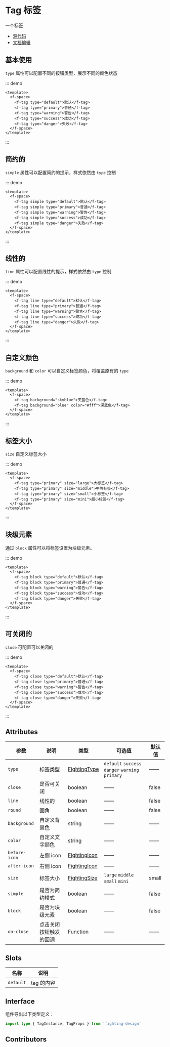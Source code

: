 # Tag 标签

一个标签

- [源代码](https://github.com/FightingDesign/fighting-design/tree/master/packages/fighting-design/tag)
- [文档编辑](https://github.com/FightingDesign/fighting-design/blob/master/docs/docs/components/tag.md)

## 基本使用

`type` 属性可以配置不同的按钮类型，展示不同的颜色状态

::: demo

```vue
<template>
  <f-space>
    <f-tag type="default">默认</f-tag>
    <f-tag type="primary">普通</f-tag>
    <f-tag type="warning">警告</f-tag>
    <f-tag type="success">成功</f-tag>
    <f-tag type="danger">失败</f-tag>
  </f-space>
</template>
```

:::

## 简约的

`simple` 属性可以配置简约的提示，样式依然由 `type` 控制

::: demo

```vue
<template>
  <f-space>
    <f-tag simple type="default">默认</f-tag>
    <f-tag simple type="primary">普通</f-tag>
    <f-tag simple type="warning">警告</f-tag>
    <f-tag simple type="success">成功</f-tag>
    <f-tag simple type="danger">失败</f-tag>
  </f-space>
</template>
```

:::

## 线性的

`line` 属性可以配置线性的提示，样式依然由 `type` 控制

::: demo

```vue
<template>
  <f-space>
    <f-tag line type="default">默认</f-tag>
    <f-tag line type="primary">普通</f-tag>
    <f-tag line type="warning">警告</f-tag>
    <f-tag line type="success">成功</f-tag>
    <f-tag line type="danger">失败</f-tag>
  </f-space>
</template>
```

:::

## 自定义颜色

`background` 和 `color` 可以自定义标签颜色，将覆盖原有的 `type`

::: demo

```vue
<template>
  <f-space>
    <f-tag background="skyblue">天蓝色</f-tag>
    <f-tag background="blue" color="#fff">深蓝色</f-tag>
  </f-space>
</template>
```

:::

## 标签大小

`size` 自定义标签大小

::: demo

```vue
<template>
  <f-space>
    <f-tag type="primary" size="large">大标签</f-tag>
    <f-tag type="primary" size="middle">中等标签</f-tag>
    <f-tag type="primary" size="small">小标签</f-tag>
    <f-tag type="primary" size="mini">超小标签</f-tag>
  </f-space>
</template>
```

:::

## 块级元素

通过 `block` 属性可以将标签设置为块级元素。

::: demo

```vue
<template>
  <f-space>
    <f-tag block type="default">默认</f-tag>
    <f-tag block type="primary">普通</f-tag>
    <f-tag block type="warning">警告</f-tag>
    <f-tag block type="success">成功</f-tag>
    <f-tag block type="danger">失败</f-tag>
  </f-space>
</template>
```

:::

## 可关闭的

`close` 可配置可以关闭的

::: demo

```vue
<template>
  <f-space>
    <f-tag close type="default">默认</f-tag>
    <f-tag close type="primary">普通</f-tag>
    <f-tag close type="warning">警告</f-tag>
    <f-tag close type="success">成功</f-tag>
    <f-tag close type="danger">失败</f-tag>
  </f-space>
</template>
```

:::

## Attributes

| 参数          | 说明                   | 类型                                                               | 可选值                                           | 默认值 |
| ------------- | ---------------------- | ------------------------------------------------------------------ | ------------------------------------------------ | ------ |
| `type`        | 标签类型               | <a href="/components/interface.html#fightingtype">FightingType</a> | `default` `success` `danger` `warning` `primary` | ——     |
| `close`       | 是否可关闭             | boolean                                                            | ——                                               | false  |
| `line`        | 线性的                 | boolean                                                            | ——                                               | false  |
| `round`       | 圆角                   | boolean                                                            | ——                                               | false  |
| `background`  | 自定义背景色           | string                                                             | ——                                               | ——     |
| `color`       | 自定义文字颜色         | string                                                             | ——                                               | ——     |
| `before-icon` | 左侧 icon              | <a href="/components/interface.html#fightingicon">FightingIcon</a> | ——                                               | ——     |
| `after-icon`  | 右侧 icon              | <a href="/components/interface.html#fightingicon">FightingIcon</a> | ——                                               | ——     |
| `size`        | 标签大小               | <a href="/components/interface.html#fightingsize">FightingSize</a> | `large` `middle` `small` `mini`                  | small  |
| `simple`      | 是否为简约模式         | boolean                                                            | ——                                               | false  |
| `block`       | 是否为块级元素         | boolean                                                            | ——                                               | false  |
| `on-close`    | 点击关闭按钮触发的回调 | Function                                                           | ——                                               | ——     |

## Slots

| 名称      | 说明       |
| --------- | ---------- |
| `default` | tag 的内容 |

## Interface

组件导出以下类型定义：

```ts
import type { TagInstance, TagProps } from 'fighting-design'
```

## Contributors

<a href="https://github.com/Tyh2001" target="_blank">
  <f-avatar round src="https://avatars.githubusercontent.com/u/73180970?v=4" />
</a>

<a href="https://github.com/konvyi" target="_blank">
  <f-avatar round src="https://avatars.githubusercontent.com/u/44802220?v=4" />
</a>
